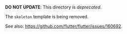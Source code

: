**DO NOT UPDATE**: This directory is _deprecated_.

The `skeleton` template is being removed.

See also: <https://github.com/flutter/flutter/issues/160692>.
